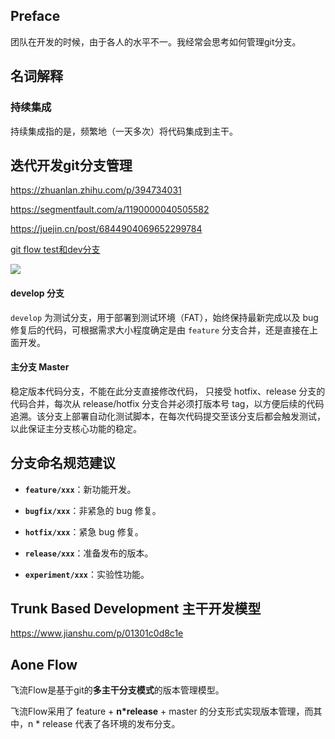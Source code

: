## Preface

团队在开发的时候，由于各人的水平不一。我经常会思考如何管理git分支。

## 名词解释

### 持续集成

持续集成指的是，频繁地（一天多次）将代码集成到主干。

## 迭代开发git分支管理

https://zhuanlan.zhihu.com/p/394734031

https://segmentfault.com/a/1190000040505582

https://juejin.cn/post/6844904069652299784

[git flow test和dev分支](https://gist.github.com/ufoe/3899044)

![](https://pic2.zhimg.com/v2-bf2a70c5cb5842de78a5e107a96c22f9_r.jpg)



#### develop 分支

`develop` 为测试分支，用于部署到测试环境（FAT），始终保持最新完成以及 bug 修复后的代码，可根据需求大小程度确定是由 `feature` 分支合并，还是直接在上面开发。

#### 主分支 Master

稳定版本代码分支，不能在此分支直接修改代码， 只接受 hotfix、release 分支的代码合并，每次从 release/hotfix 分支合并必须打版本号 tag，以方便后续的代码追溯。该分支上部署自动化测试脚本，在每次代码提交至该分支后都会触发测试，以此保证主分支核心功能的稳定。

## 分支命名规范建议

- **`feature/xxx`**：新功能开发。

- **`bugfix/xxx`**：非紧急的 bug 修复。

- **`hotfix/xxx`**：紧急 bug 修复。

- **`release/xxx`**：准备发布的版本。

- **`experiment/xxx`**：实验性功能。





## Trunk Based Development 主干开发模型

https://www.jianshu.com/p/01301c0d8c1e

## Aone Flow

飞流Flow是基于git的**多主干分支模式**的版本管理模型。

飞流Flow采用了 feature + **n\*release** + master 的分支形式实现版本管理，而其中，n * release 代表了各环境的发布分支。
